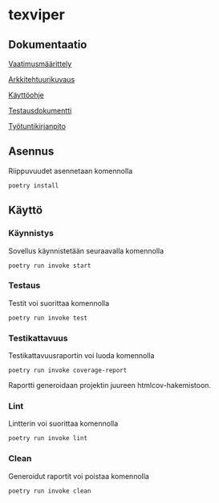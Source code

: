# texviper

## Dokumentaatio

[Vaatimusmäärittely](dokumentaatio/vaatimusmaarittely.md)

[Arkkitehtuurikuvaus](dokumentaatio/arkkitehtuuri.md)

[Käyttöohje](dokumentaatio/kayttoohje.md)

[Testausdokumentti](dokumentaatio/testausdokumentti.md)

[Työtuntikirjanpito](dokumentaatio/tuntikirjanpito.md)

## Asennus

Riippuvuudet asennetaan komennolla

```shell
poetry install
```

## Käyttö

### Käynnistys

Sovellus käynnistetään seuraavalla komennolla

```shell
poetry run invoke start
```

### Testaus

Testit voi suorittaa komennolla

```shell
poetry run invoke test
```

### Testikattavuus

Testikattavuusraportin voi luoda komennolla

```shell
poetry run invoke coverage-report
```

Raportti generoidaan projektin juureen htmlcov-hakemistoon.

### Lint

Lintterin voi suorittaa komennolla

```shell
poetry run invoke lint
```

### Clean

Generoidut raportit voi poistaa komennolla

```shell
poetry run invoke clean
```
